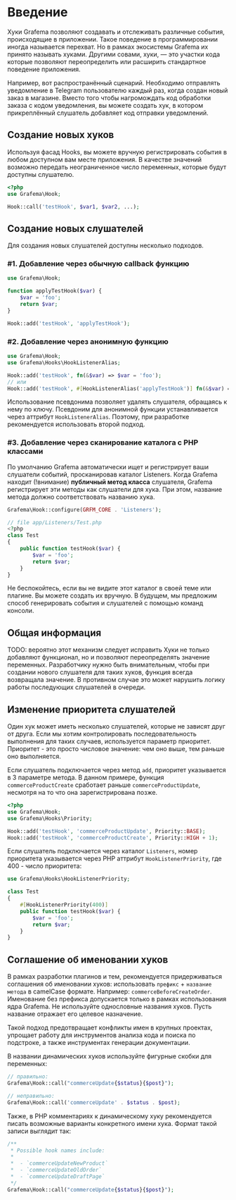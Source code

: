 # Введение

Хуки Grafema позволяют создавать и отслеживать различные события, происходящие в приложении.
Такое поведение в программировании иногда называется перехват. Но в рамках экосистемы Grafema 
их принято называть хуками. Другими совами, хуки, — это участки кода которые позволяют 
переопределить или расширить стандартное поведение приложения.

Например, вот распространённый сценарий. Необходимо отправлять уведомление в Telegram 
пользователю каждый раз, когда создан новый заказ в магазине. Вместо того чтобы нагромождать код 
обработки заказа с кодом уведомления, вы можете создать хук, в котором прикреплённый слушатель 
добавляет код отправки уведомлений.

## Создание новых хуков

Используя фасад Hooks, вы можете вручную регистрировать события в любом доступном вам месте 
приложения. В качестве значений возможно передать неограниченное число переменных, которые 
будут доступны слушателю.

```php
<?php
use Grafema\Hook;

Hook::call('testHook', $var1, $var2, ...);
```

## Создание новых слушателей

Для создания новых слушателей доступны несколько подходов.

### #1. Добавление через обычную callback функцию

```php
use Grafema\Hook;

function applyTestHook($var) {
    $var = 'foo';
    return $var;
}

Hook::add('testHook', 'applyTestHook');
```

### #2. Добавление через анонимную функцию

```php
use Grafema\Hook;
use Grafema\Hooks\HookListenerAlias;

Hook::add('testHook', fn(&$var) => $var = 'foo');
// или
Hook::add('testHook', #[HookListenerAlias('applyTestHook')] fn(&$var) => $var = 'foo');
```

Использование псевдонима позволяет удалять слушателя, обращаясь к нему по ключу. Псевдоним для 
анонимной функции устанавливается через аттрибут `HookListenerAlias`. Поэтому, при разработке 
рекомендуется использовать второй подход.

### #3. Добавление через сканирование каталога с PHP классами

По умолчанию Grafema автоматически ищет и регистрирует ваши слушатели событий, просканировав 
каталог Listeners. Когда Grafema находит (!внимание) **публичный метод класса** слушателя, Grafema 
регистрирует эти методы как слушатели для хука. При этом, название метода должно соответствовать
названию хука.

```php
Grafema\Hook::configure(GRFM_CORE . 'Listeners');

// file app/Listeners/Test.php
<?php
class Test
{
	public function testHook($var) {
		$var = 'foo';
		return $var;
	}
}
```

Не беспокойтесь, если вы не видите этот каталог в своей теме или плагине. Вы можете создать их
вручную. В будущем, мы предложим способ генерировать события и слушателей с помощью команд консоли.

## Общая информация

TODO: вероятно этот механизм следует исправить
Хуки не только добавляют функционал, но и позволяют переопределять значение переменных.
Разработчику нужно быть внимательным, чтобы при создании нового слушателя для таких хуков, функция 
всегда возвращала значение. В противном случае это может нарушить логику работы последующих 
слушателей в очереди.

## Изменение приоритета слушателей

Один хук может иметь несколько слушателей, которые не зависят друг от друга. Если мы хотим 
контролировать последовательность выполнения для таких случаев, используется параметр приоритет. 
Приоритет - это просто числовое значение: чем оно выше, тем раньше оно выполняется.

Если слушатель подключается через метод `add`, приоритет указывается в 3 параметре метода. В 
данном примере, функция `commerceProductCreate` сработает раньше `commerceProductUpdate`, несмотря
на то что она зарегистрирована позже.

```php
<?php
use Grafema\Hook;
use Grafema\Hooks\Priority;

Hook::add('testHook', 'commerceProductUpdate', Priority::BASE);
Hook::add('testHook', 'commerceProductCreate', Priority::HIGH + 1);
```

Если слушатель подключается через каталог `Listeners`, номер приоритета указывается через PHP 
аттрибут `HookListenerPriority`, где 400 - число приоритета:

```php
use Grafema\Hooks\HookListenerPriority;

class Test
{
	#[HookListenerPriority(400)]
	public function testHook($var) {
		$var = 'foo';
		return $var;
	}
}
```

## Соглашение об именовании хуков

В рамках разработки плагинов и тем, рекомендуется придерживаться соглашения об именовании хуков: 
использовать `префикс` + `название метода` в camelCase формате. Например: `commerceBeforeCreateOrder`.
Именование без префикса допускается только в рамках использования ядра Grafema. Не используйте 
однословные названия хуков. Пусть название отражает его целевое назначение.

Такой подход предотвращает конфликты имен в крупных проектах, упрощает работу для инструментов
анализа кода и поиска по подстроке, а также инструментах генерации документации.

В названии динамических хуков используйте фигурные скобки для переменных:

```php
// правильно:
Grafema\Hook::call("commerceUpdate{$status}{$post}");

// неправильно:
Grafema\Hook::call('commerceUpdate' . $status . $post);
```

Также, в PHP комментариях к динамическому хуку рекомендуется писать возможные варианты 
конкретного имени хука. Формат такой записи выглядит так:

```php
/**
 * Possible hook names include:
 *
 *  - `commerceUpdateNewProduct`
 *  - `commerceUpdateOldOrder`
 *  - `commerceUpdateDraftPage`
 */
Grafema\Hook::call("commerceUpdate{$status}{$post}");
```